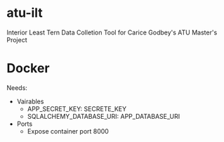 # atu-ilt
Interior Least Tern Data Colletion Tool for Carice Godbey's ATU Master's Project

# Docker
Needs:
 * Vairables
    * APP_SECRET_KEY: SECRETE_KEY
    * SQLALCHEMY_DATABASE_URI: APP_DATABASE_URI
 * Ports
    * Expose container port 8000
